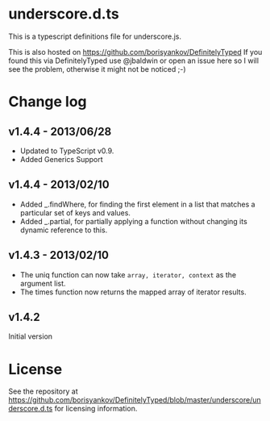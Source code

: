 underscore.d.ts
===============

This is a typescript definitions file for underscore.js.

This is also hosted on https://github.com/borisyankov/DefinitelyTyped If you found this via DefinitelyTyped use @jbaldwin or open an issue here so I will see the problem, otherwise it might not be noticed ;-)

Change log
========

v1.4.4 - 2013/06/28
---------

* Updated to TypeScript v0.9.
* Added Generics Support

v1.4.4 - 2013/02/10
---------

* Added _.findWhere, for finding the first element in a list that matches a particular set of keys and values.
* Added _.partial, for partially applying a function without changing its dynamic reference to this.

v1.4.3 - 2013/02/10
---------

* The uniq function can now take `array, iterator, context` as the argument list.
* The times function now returns the mapped array of iterator results.

v1.4.2
---------
Initial version


License
=======

See the repository at https://github.com/borisyankov/DefinitelyTyped/blob/master/underscore/underscore.d.ts for licensing information.
